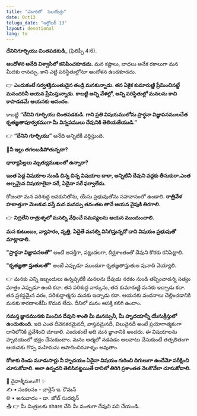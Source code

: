 ```yaml
---
title: "ఎడారిలో  సెలయేర్లు"
date: Oct13
telugu_date: "అక్టోబర్ 13"
layout: devotional
lang: te
---
```


**దేనినిగూర్చియు చింతపడకుడి**_ (ఫిలిప్పీ 4:6). 

**ఆందోళన అనేది విశ్వాసిలో కనిపించకూడదు.** మన కష్టాలు, బాధలు అనేక రకాలుగా మన మీదకు రావచ్చు. కాని ఎట్టి పరిస్థితుల్లోనూ ఆందోళన ఉండకూడదు. 

👉 **ఎందుకంటే సర్వశక్తిమంతుడైన తండ్రి మనకున్నాడు. తన ఏకైక కుమారుణ్ణి ప్రేమించినట్టే మనందరినీ ఆయన ప్రేమిస్తున్నాడు. కాబట్టి అన్ని వేళల్లో, అన్ని పరిస్థితుల్లో మనలను కాచి కాపాడడమే ఆయనకు ఆనందం.**

 కాబట్టి **“దేనిని గూర్చియు చింతపడకుడి. గాని ప్రతి విషయములోను ప్రార్థనా విజ్ఞాపనములచేత కృతజ్ఞతాపూర్వకముగా మీ విన్నపములు దేవునికి తెలియజేయుడి.”**

👉 **“దేనిని గూర్చియు”** అనేది అన్నిటికీ వర్తిస్తుంది. 

**📖నీ ఇల్లు తగలబడిపోతున్నదా?**

 **భార్యాపిల్లలు మృత్యుముఖంలో ఉన్నారా?**

 **ఇంత పెద్ద విషయాల నుండి చిన్న చిన్న విషయాల దాకా, అన్నిటినీ దేవుని వద్దకు తీసుకురా.ఎంత అల్పమైన విషయాలైనా సరే, ఏదైనా సరే ఫర్వాలేదు.**

 రోజంతా మన పరిశుద్ధ జనకునితోను, యేసు ప్రభువుతోను సహవాసంలో ఉండాలి. 
**రాత్రివేళ హటాత్తుగా మెలకువ వస్తే మన మనస్సు తనంతట తానే ఆయన వైపుకి తిరగాలి.**

👉 **నిద్రలేని రాత్రుళ్ళలో మనల్ని వేధించే సమస్యలను ఆయన ముందుంచాలి.**

 **మన కుటుంబం, వ్యాపారం, వృత్తి, ఏదైతే మనల్ని విసిగిస్తున్నదో దాని విషయం ప్రభువుతో మాట్లాడాలి.**

**"ప్రార్థనా విజ్ఞాపనలతో”** అంటే ఆసక్తిగా, పట్టుదలగా, దీర్ఘశాంతంతో దేవుని కొరకు కనిపెట్టాలి.

**"కృతజ్ఞతా స్తుతులతో”** అంటే ఎప్పుడూ ముందుగా కృతజ్ఞతాస్తుతుల పునాది వెయ్యాలి. 

👉 మనకు ఎన్ని ఇబ్బందులు ఉన్నప్పటికీ మనలను దేవుడు నరకం నుండి తప్పించాడన్న సత్యం మాత్రం ఎప్పుడూ ఉంది కదా. తన పరిశుద్ధ వాక్కును, తన కుమారుణ్ణి మనకు ఇచ్చాడు కదా. తన ప్రశస్థమైన వరం, పరిశుద్ధాత్మను మనకు ఇచ్చాడు కదా. ఆయనకు వందనాలు చెల్లించడానికి మనకు కారణాలకేమీ కొదువ లేదు. దీనిలో మనం ఆసక్తి కలిగి ఉందాం.

**సమస్త జ్ఞానమునకు మించిన దేవుని శాంతి మీ మనస్సునీ, మీ హృదయాన్నీ యేసుక్రీస్తులో ఉంచుతుంది.** ఇది ఎంత దీవెనకరమైనదీ, వాస్తవమైనదీ, విలువైనదీ అంటే ప్రయోగాత్మకంగా దానిలోనికి ప్రవేశించి చూడాలి. ఎందుకంటే అది మన జ్ఞానానికి అందదు. ఈ విషయాలను హృదయంలో భద్రం చేసుకుందాం. మనం ఆత్మలో నడవడం అలవాటు చేసుకుంటే తత్ఫలితంగా ఆయనకు గొప్ప మహిమను ఆపాదించినవాళ్ళం అవుతాం.

**రోజుకు రెండు మూడుసార్లు నీ హృదయం ఏదైనా విషయం గురించి దిగులుగా ఉందేమో పరీక్షించి చూసుకోవాలి. అలా ఉన్నదని తెలిసినట్టయితే దానిలో తిరిగి ప్రశాంతత నెలకొనేలా చూసుకోవాలి.**

<div class="blessing">🙏 <span class="bless-text">దైవాశ్శీసులు!!!</span> ✨</div>

<div class="credit">✍️ <span class="credit-text">▪ సంకలనం - చార్లెస్ ఇ. కౌమన్</span></div>
<div class="credit">🌐 <span class="credit-text">▪ అనువాదం - డా. జోబ్ సుదర్శన్</span></div>


<div class="share">📤 👉 <span class="share-text">మీ మిత్రులకు share చేసి మీ వంతుగా దేవుని పని చేయండి.</span></div>
